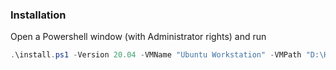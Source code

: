 ### Installation

Open a Powershell window (with Administrator rights) and run
```powershell
.\install.ps1 -Version 20.04 -VMName "Ubuntu Workstation" -VMPath "D:\Hyper-V"
```

